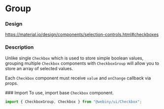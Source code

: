 # Group

### Design

<a href="https://material.io/design/components/selection-controls.html#checkboxes" target="_blank">https://material.io/design/components/selection-controls.html#checkboxes</a>

### Description

Unlike single `Checkbox` which is used to store simple boolean values, grouping multiple `Checkbox` components
with `CheckboxGroup` will allow you to store an array of selected values.

Each `Checkbox` component must receive `value` and `onChange` callback via props.

### Import
To use, import base `Checkbox` component.

```js
import { CheckboxGroup, Checkbox } from "@webiny/ui/Checkbox";
```
